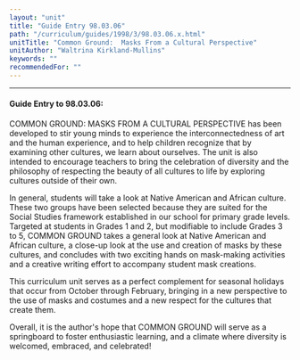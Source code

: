 ```yaml
---
layout: "unit"
title: "Guide Entry 98.03.06"
path: "/curriculum/guides/1998/3/98.03.06.x.html"
unitTitle: "Common Ground:  Masks From a Cultural Perspective"
unitAuthor: "Waltrina Kirkland-Mullins"
keywords: ""
recommendedFor: ""
---
```

<body>
<hr/>
 <h4>
  Guide Entry to 98.03.06:
 </h4>
 COMMON GROUND:  MASKS FROM A CULTURAL PERSPECTIVE has been developed to stir young minds to experience the interconnectedness of art and the human experience, and to help children recognize that by examining other cultures, we learn about ourselves. The unit is also intended to encourage teachers to bring the celebration of diversity and the philosophy of respecting the beauty of all cultures to life by exploring cultures outside of their own.
 <p>
  In general, students will take a look at Native American and African culture.  These two groups have been selected because they are suited for the Social Studies framework established in our school for primary grade levels.  Targeted at students in Grades 1 and 2, but modifiable to include Grades 3 to 5, COMMON GROUND takes a general look at Native American and African culture, a close-up look at the use and creation of masks by these cultures, and concludes with two exciting hands on mask-making activities and a creative writing effort to accompany student mask creations.
 </p>
 <p>
  This curriculum unit serves as a perfect complement for seasonal holidays that occur from October through February, bringing in a new perspective to the use of masks and costumes and a new respect for the cultures that create them.
 </p>
 <p>
  Overall, it is the author's hope that COMMON GROUND will serve as a springboard to foster enthusiastic learning, and a climate where diversity is welcomed, embraced, and celebrated!
 </p>


</body>